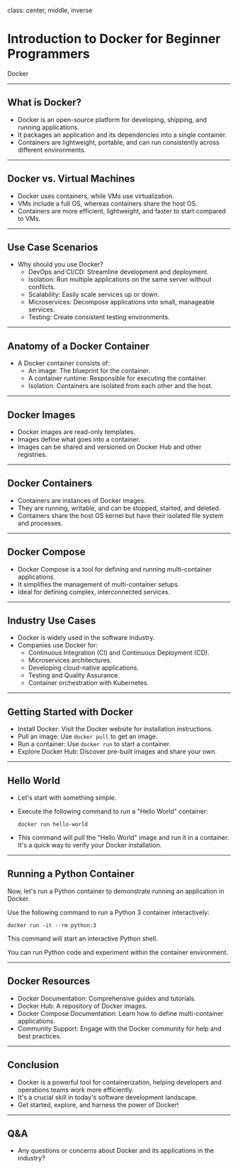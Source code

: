 class: center, middle, inverse

# Introduction to Docker for Beginner Programmers
Docker

---

## What is Docker?
- Docker is an open-source platform for developing, shipping, and running applications.
- It packages an application and its dependencies into a single container.
- Containers are lightweight, portable, and can run consistently across different environments.

---

## Docker vs. Virtual Machines
- Docker uses containers, while VMs use virtualization.
- VMs include a full OS, whereas containers share the host OS.
- Containers are more efficient, lightweight, and faster to start compared to VMs.

---

## Use Case Scenarios
- Why should you use Docker?
    - DevOps and CI/CD: Streamline development and deployment.
    - Isolation: Run multiple applications on the same server without conflicts.
    - Scalability: Easily scale services up or down.
    - Microservices: Decompose applications into small, manageable services.
    - Testing: Create consistent testing environments.

---

## Anatomy of a Docker Container
- A Docker container consists of:
    - An image: The blueprint for the container.
    - A container runtime: Responsible for executing the container.
    - Isolation: Containers are isolated from each other and the host.

---

## Docker Images
- Docker images are read-only templates.
- Images define what goes into a container.
- Images can be shared and versioned on Docker Hub and other registries.

---

## Docker Containers
- Containers are instances of Docker images.
- They are running, writable, and can be stopped, started, and deleted.
- Containers share the host OS kernel but have their isolated file system and processes.

---

## Docker Compose
- Docker Compose is a tool for defining and running multi-container applications.
- It simplifies the management of multi-container setups.
- Ideal for defining complex, interconnected services.

---

## Industry Use Cases
- Docker is widely used in the software industry.
- Companies use Docker for:
    - Continuous Integration (CI) and Continuous Deployment (CD).
    - Microservices architectures.
    - Developing cloud-native applications.
    - Testing and Quality Assurance.
    - Container orchestration with Kubernetes.

---

## Getting Started with Docker
- Install Docker: Visit the Docker website for installation instructions.
- Pull an image: Use `docker pull` to get an image.
- Run a container: Use `docker run` to start a container.
- Explore Docker Hub: Discover pre-built images and share your own.

---

## Hello World

- Let's start with something simple.
- Execute the following command to run a "Hello World" container:

  ```shell
  docker run hello-world
  ```
    
- This command will pull the "Hello World" image and run it in a container. It's a quick way to verify your Docker installation.

---

## Running a Python Container
Now, let's run a Python container to demonstrate running an application in Docker.

Use the following command to run a Python 3 container interactively:

```shell
docker run -it --rm python:3
```
This command will start an interactive Python shell.

You can run Python code and experiment within the container environment.

---

## Docker Resources
- Docker Documentation: Comprehensive guides and tutorials.
- Docker Hub: A repository of Docker images.
- Docker Compose Documentation: Learn how to define multi-container applications.
- Community Support: Engage with the Docker community for help and best practices.

---

## Conclusion
- Docker is a powerful tool for containerization, helping developers and operations teams work more efficiently.
- It's a crucial skill in today's software development landscape.
- Get started, explore, and harness the power of Docker!

---

## Q&A
- Any questions or concerns about Docker and its applications in the industry?

